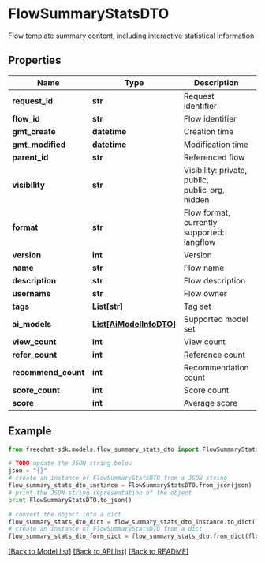 # FlowSummaryStatsDTO

Flow template summary content, including interactive statistical information

## Properties
Name | Type | Description | Notes
------------ | ------------- | ------------- | -------------
**request_id** | **str** | Request identifier | [optional] 
**flow_id** | **str** | Flow identifier | [optional] 
**gmt_create** | **datetime** | Creation time | [optional] 
**gmt_modified** | **datetime** | Modification time | [optional] 
**parent_id** | **str** | Referenced flow | [optional] 
**visibility** | **str** | Visibility: private, public, public_org, hidden | [optional] 
**format** | **str** | Flow format, currently supported: langflow | [optional] 
**version** | **int** | Version | [optional] 
**name** | **str** | Flow name | [optional] 
**description** | **str** | Flow description | [optional] 
**username** | **str** | Flow owner | [optional] 
**tags** | **List[str]** | Tag set | [optional] 
**ai_models** | [**List[AiModelInfoDTO]**](AiModelInfoDTO.md) | Supported model set | [optional] 
**view_count** | **int** | View count | [optional] 
**refer_count** | **int** | Reference count | [optional] 
**recommend_count** | **int** | Recommendation count | [optional] 
**score_count** | **int** | Score count | [optional] 
**score** | **int** | Average score | [optional] 

## Example

```python
from freechat-sdk.models.flow_summary_stats_dto import FlowSummaryStatsDTO

# TODO update the JSON string below
json = "{}"
# create an instance of FlowSummaryStatsDTO from a JSON string
flow_summary_stats_dto_instance = FlowSummaryStatsDTO.from_json(json)
# print the JSON string representation of the object
print FlowSummaryStatsDTO.to_json()

# convert the object into a dict
flow_summary_stats_dto_dict = flow_summary_stats_dto_instance.to_dict()
# create an instance of FlowSummaryStatsDTO from a dict
flow_summary_stats_dto_form_dict = flow_summary_stats_dto.from_dict(flow_summary_stats_dto_dict)
```
[[Back to Model list]](../README.md#documentation-for-models) [[Back to API list]](../README.md#documentation-for-api-endpoints) [[Back to README]](../README.md)


